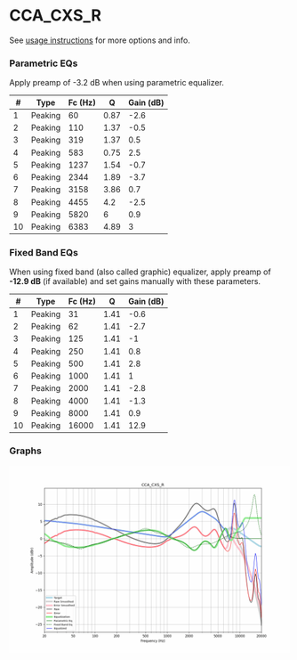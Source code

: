 # CCA_CXS_R
See [usage instructions](https://github.com/jaakkopasanen/AutoEq#usage) for more options and info.

### Parametric EQs
Apply preamp of -3.2 dB when using parametric equalizer.

|   # | Type    |   Fc (Hz) |    Q |   Gain (dB) |
|-----|---------|-----------|------|-------------|
|   1 | Peaking |        60 | 0.87 |        -2.6 |
|   2 | Peaking |       110 | 1.37 |        -0.5 |
|   3 | Peaking |       319 | 1.37 |         0.5 |
|   4 | Peaking |       583 | 0.75 |         2.5 |
|   5 | Peaking |      1237 | 1.54 |        -0.7 |
|   6 | Peaking |      2344 | 1.89 |        -3.7 |
|   7 | Peaking |      3158 | 3.86 |         0.7 |
|   8 | Peaking |      4455 | 4.2  |        -2.5 |
|   9 | Peaking |      5820 | 6    |         0.9 |
|  10 | Peaking |      6383 | 4.89 |         3   |

### Fixed Band EQs
When using fixed band (also called graphic) equalizer, apply preamp of **-12.9 dB** (if available) and set gains manually with these parameters.

|   # | Type    |   Fc (Hz) |    Q |   Gain (dB) |
|-----|---------|-----------|------|-------------|
|   1 | Peaking |        31 | 1.41 |        -0.6 |
|   2 | Peaking |        62 | 1.41 |        -2.7 |
|   3 | Peaking |       125 | 1.41 |        -1   |
|   4 | Peaking |       250 | 1.41 |         0.8 |
|   5 | Peaking |       500 | 1.41 |         2.8 |
|   6 | Peaking |      1000 | 1.41 |         1   |
|   7 | Peaking |      2000 | 1.41 |        -2.8 |
|   8 | Peaking |      4000 | 1.41 |        -1.3 |
|   9 | Peaking |      8000 | 1.41 |         0.9 |
|  10 | Peaking |     16000 | 1.41 |        12.9 |

### Graphs
![](./CCA_CXS_R.png)
